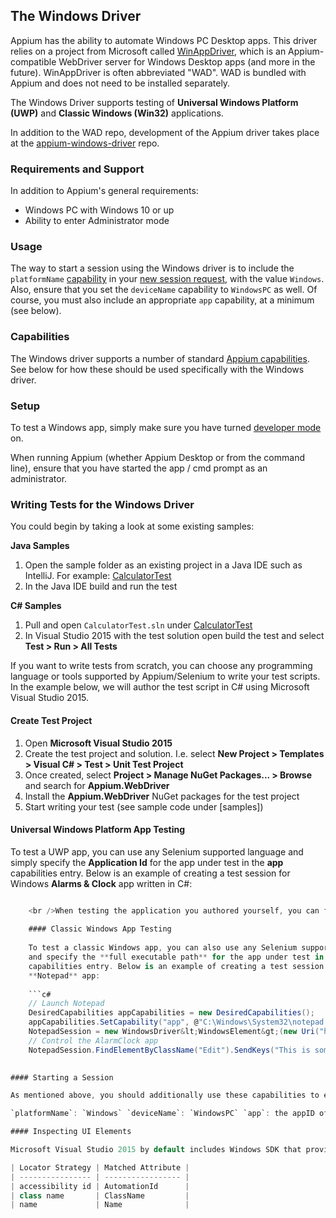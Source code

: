 ## The Windows Driver

Appium has the ability to automate Windows PC Desktop apps. This driver relies on a project from Microsoft called [WinAppDriver](https://github.com/Microsoft/WinAppDriver), which is an Appium-compatible WebDriver server for Windows Desktop apps (and more in the future). WinAppDriver is often abbreviated "WAD". WAD is bundled with Appium and does not need to be installed separately.

The Windows Driver supports testing of **Universal Windows Platform (UWP)** and **Classic Windows (Win32)** applications.

In addition to the WAD repo, development of the Appium driver takes place at the [appium-windows-driver](https://github.com/appium/appium-windows-driver) repo.

### Requirements and Support

In addition to Appium's general requirements:

* Windows PC with Windows 10 or up
* Ability to enter Administrator mode

### Usage

The way to start a session using the Windows driver is to include the `platformName` [capability](#TODO) in your [new session request](#TODO), with the value `Windows`. Also, ensure that you set the `deviceName` capability to `WindowsPC` as well. Of course, you must also include an appropriate `app` capability, at a minimum (see below).

### Capabilities

The Windows driver supports a number of standard [Appium capabilities](/docs/en/writing-running-appium/caps.md). See below for how these should be used specifically with the Windows driver.

### Setup

To test a Windows app, simply make sure you have turned [developer mode](https://msdn.microsoft.com/en-us/windows/uwp/get-started/enable-your-device-for-development) on.

When running Appium (whether Appium Desktop or from the command line), ensure that you have started the app / cmd prompt as an administrator.

### Writing Tests for the Windows Driver

You could begin by taking a look at some existing samples:

**Java Samples**  


1. Open the sample folder as an existing project in a Java IDE such as IntelliJ. For example: [CalculatorTest](https://github.com/Microsoft/WinAppDriver/tree/master/Samples/Java/CalculatorTest)
2. In the Java IDE build and run the test

**C# Samples**  


1. Pull and open `CalculatorTest.sln` under [CalculatorTest](https://github.com/Microsoft/WinAppDriver/tree/master/Samples/C%23/CalculatorTest)
2. In Visual Studio 2015 with the test solution open build the test and select **Test > Run > All Tests**

If you want to write tests from scratch, you can choose any programming language or tools supported by Appium/Selenium to write your test scripts. In the example below, we will author the test script in C# using Microsoft Visual Studio 2015.

#### Create Test Project

1. Open **Microsoft Visual Studio 2015**
2. Create the test project and solution. I.e. select **New Project > Templates > Visual C# > Test > Unit Test Project**
3. Once created, select **Project > Manage NuGet Packages... > Browse** and search for **Appium.WebDriver**
4. Install the **Appium.WebDriver** NuGet packages for the test project
5. Start writing your test (see sample code under [samples])

#### Universal Windows Platform App Testing

To test a UWP app, you can use any Selenium supported language and simply specify the **Application Id** for the app under test in the **app** capabilities entry. Below is an example of creating a test session for Windows **Alarms & Clock** app written in C#:

```c# // Launch the AlarmClock app DesiredCapabilities appCapabilities = new DesiredCapabilities(); appCapabilities.SetCapability("app", "Microsoft.WindowsAlarms_8wekyb3d8bbwe!App"); AlarmClockSession = new WindowsDriver<windowselement>(new Uri("http://127.0.0.1:4723"), appCapabilities); // Control the AlarmClock app AlarmClockSession.FindElementByAccessibilityId("AddAlarmButton").Click(); AlarmClockSession.FindElementByAccessibilityId("AlarmNameTextBox").Clear();

    <br />When testing the application you authored yourself, you can find the **Application Id** in the generetated `AppX\vs.appxrecipe` file under `RegisteredUserNmodeAppID` node. E.g. ```c24c8163-548e-4b84-a466-530178fc0580_scyf5npe3hv32!App```
    
    #### Classic Windows App Testing
    
    To test a classic Windows app, you can also use any Selenium supported language
    and specify the **full executable path** for the app under test in the **app**
    capabilities entry. Below is an example of creating a test session for Windows
    **Notepad** app:
    
    ```c#
    // Launch Notepad
    DesiredCapabilities appCapabilities = new DesiredCapabilities();
    appCapabilities.SetCapability("app", @"C:\Windows\System32\notepad.exe");
    NotepadSession = new WindowsDriver&lt;WindowsElement&gt;(new Uri("http://127.0.0.1:4723"), appCapabilities);
    // Control the AlarmClock app
    NotepadSession.FindElementByClassName("Edit").SendKeys("This is some text");
    

#### Starting a Session

As mentioned above, you should additionally use these capabilities to ensure you are getting a Windows App automation session:

`platformName`: `Windows` `deviceName`: `WindowsPC` `app`: the appID of the Windows app for testing, or the path to the .exe file

#### Inspecting UI Elements

Microsoft Visual Studio 2015 by default includes Windows SDK that provides great tool to inspect the application you are testing. This tool allows you to see every UI element/node that you can query using Windows Application Driver. This **inspect.exe** tool can be found under the Windows SDK folder such as `C:\Program Files (x86)\Windows Kits\10\bin\x86`. The tool will show various element attributes. The table below shows you witch Appium locator strategy you should use to find elements with the corresponding attributes.

| Locator Strategy | Matched Attribute |
| ---------------- | ----------------- |
| accessibility id | AutomationId      |
| class name       | ClassName         |
| name             | Name              |